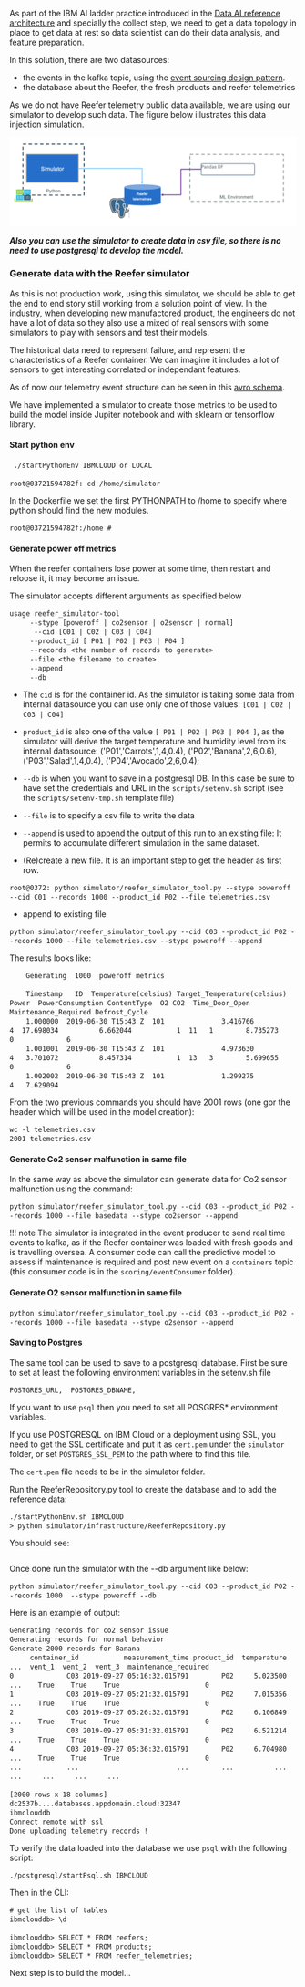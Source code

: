 
As part of the IBM AI ladder practice introduced in the [Data  AI reference architecture](https://ibm-cloud-architecture.github.io/refarch-data-ai-analytics) and specially the collect step, we need to get a data topology in place to get data at rest so data scientist can do their data analysis, and feature preparation.

In this solution, there are two datasources:

* the events in the kafka topic, using the [event sourcing design pattern](https://ibm-cloud-architecture.github.io/refarch-eda/design-patterns/event-sourcing/).
* the database about the Reefer, the fresh products and reefer telemetries

As we do not have Reefer telemetry public data available, we are using our simulator to develop such data. The figure below illustrates this data injection simulation.

![](images/data-collect.png)

***Also you can use the simulator to create data in csv file, so there is no need to use postgresql to develop the model.***

### Generate data with the Reefer simulator

As this is not production work, using this simulator, we should be able to get the end to end story still working from a solution point of view. In the industry, when developing new manufactored product, the engineers do not have a lot of data so they also use a mixed of real sensors with some simulators to play with sensors and test their models.

The historical data need to represent failure, and represent the characteristics of a Reefer container. We can imagine it includes a lot of sensors to get interesting correlated or independant features.

As of now our telemetry event structure can be seen in this [avro schema]().

We have implemented a simulator to create those metrics to be used to build the model inside Jupiter notebook and with sklearn or tensorflow library. 

#### Start python env

```
 ./startPythonEnv IBMCLOUD or LOCAL

root@03721594782f: cd /home/simulator
```

In the Dockerfile we set the first PYTHONPATH to /home to specify where python should find the new modules.

```
root@03721594782f:/home # 
```

#### Generate power off metrics

When the reefer containers lose power at some time, then restart and reloose it, it may become an issue.

The simulator accepts different arguments as specified below 

```
usage reefer_simulator-tool 
     --stype [poweroff | co2sensor | o2sensor | normal]
	  --cid [C01 | C02 | C03 | C04]
	 --product_id [ P01 | P02 | P03 | P04 ]
	 --records <the number of records to generate>
	 --file <the filename to create>
	 --append
	 --db
```

* The `cid` is for the container id. As the simulator is taking some data from internal datasource you can use only one of those values: `[C01 | C02 | C03 | C04]`
* `product_id` is also one of the value `[ P01 | P02 | P03 | P04 ]`, as the simulator will derive the target temperature and humidity level from its internal datasource:
    ('P01','Carrots',1,4,0.4),
    ('P02','Banana',2,6,0.6),
    ('P03','Salad',1,4,0.4),
    ('P04','Avocado',2,6,0.4);
* `--db` is when you want to save in a postgresql DB. In this case be sure to have set the credentials and URL in the `scripts/setenv.sh` script (see the `scripts/setenv-tmp.sh` template file)
* `--file` is to specify a csv file to write the data
* `--append` is used to append the output of this run to an existing file: It permits to accumulate different simulation in the same dataset.

* (Re)create a new file. It is an important step to get the header as first row.
```
root@0372: python simulator/reefer_simulator_tool.py --stype poweroff --cid C01 --records 1000 --product_id P02 --file telemetries.csv 
```
* append to existing file
```
python simulator/reefer_simulator_tool.py --cid C03 --product_id P02 --records 1000 --file telemetries.csv --stype poweroff --append
```

The results looks like:
```
    Generating  1000  poweroff metrics

    Timestamp   ID  Temperature(celsius) Target_Temperature(celsius)      Power  PowerConsumption ContentType  O2 CO2  Time_Door_Open Maintenance_Required Defrost_Cycle
    1.000000  2019-06-30 T15:43 Z  101              3.416766                           4  17.698034          6.662044           1  11   1        8.735273                    0             6
    1.001001  2019-06-30 T15:43 Z  101              4.973630                           4   3.701072          8.457314           1  13   3        5.699655                    0             6
    1.002002  2019-06-30 T15:43 Z  101              1.299275                           4   7.629094 
```     

From the two previous commands you should have 2001 rows (one gor the header which will be used in the model creation):
```
wc -l telemetries.csv 
2001 telemetries.csv
```

#### Generate Co2 sensor malfunction in same file

In the same way as above the simulator can generate data for Co2 sensor malfunction using the command:

```
python simulator/reefer_simulator_tool.py --cid C03 --product_id P02 --records 1000 --file basedata --stype co2sensor --append
```


!!! note
        The simulator is integrated in the event producer to send real time events to kafka, as if the Reefer container was loaded with fresh goods and is travelling oversea. A consumer code can call the predictive model to assess if maintenance is required and post new event on a `containers` topic (this consumer code is in the `scoring/eventConsumer` folder).

#### Generate O2 sensor malfunction in same file

```
python simulator/reefer_simulator_tool.py --cid C03 --product_id P02 --records 1000 --file basedata --stype o2sensor --append
```

#### Saving to Postgres

The same tool can be used to save to a postgresql database. First be sure to set at least the following environment variables in the setenv.sh file

```
POSTGRES_URL,  POSTGRES_DBNAME,
```

If you want to use `psql` then you need to set all POSGRES* environment variables.

If you use POSTGRESQL on IBM Cloud or a deployment using SSL, you need to get the SSL certificate and put it as `cert.pem` under the `simulator` folder, or set `POSTGRES_SSL_PEM` to the path where to find this file.

The `cert.pem` file needs to be in the simulator folder.

Run the ReeferRepository.py tool to create the database and to add the reference data:

```
./startPythonEnv.sh IBMCLOUD
> python simulator/infrastructure/ReeferRepository.py
```

You should see:
```

```

Once done run the simulator with the --db argument like below:

```
python simulator/reefer_simulator_tool.py --cid C03 --product_id P02 --records 1000  --stype poweroff --db
```

Here is an example of output:

```
Generating records for co2 sensor issue
Generating records for normal behavior
Generate 2000 records for Banana
     container_id           measurement_time product_id  temperature  ...  vent_1  vent_2  vent_3  maintenance_required
0             C03 2019-09-27 05:16:32.015791        P02     5.023500  ...    True    True    True                     0
1             C03 2019-09-27 05:21:32.015791        P02     7.015356  ...    True    True    True                     0
2             C03 2019-09-27 05:26:32.015791        P02     6.106849  ...    True    True    True                     0
3             C03 2019-09-27 05:31:32.015791        P02     6.521214  ...    True    True    True                     0
4             C03 2019-09-27 05:36:32.015791        P02     6.704980  ...    True    True    True                     0
...           ...                        ...        ...          ...  ...     ...     ...     ...       

[2000 rows x 18 columns]
dc2537b....databases.appdomain.cloud:32347
ibmclouddb
Connect remote with ssl
Done uploading telemetry records !
```

To verify the data loaded into the database we use `psql` with the following script:
```
./postgresql/startPsql.sh IBMCLOUD
```

Then in the CLI:
```
# get the list of tables
ibmclouddb> \d

ibmclouddb> SELECT * FROM reefers;
ibmclouddb> SELECT * FROM products;
ibmclouddb> SELECT * FROM reefer_telemetries;
```

Next step is to build the model... 

